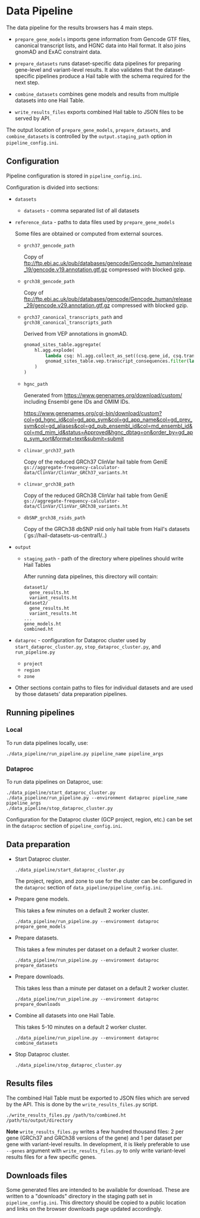 # Data Pipeline

The data pipeline for the results browsers has 4 main steps.

- `prepare_gene_models` imports gene information from Gencode GTF files, canonical transcript
  lists, and HGNC data into Hail format. It also joins gnomAD and ExAC constraint data.

- `prepare_datasets` runs dataset-specific data pipelines for preparing gene-level and
  variant-level results. It also validates that the dataset-specific pipelines produce
  a Hail table with the schema required for the next step.

- `combine_datasets` combines gene models and results from multiple datasets into one Hail Table.

- `write_results_files` exports combined Hail table to JSON files to be served by API.

The output location of `prepare_gene_models`, `prepare_datasets`, and `combine_datasets` is
controlled by the `output.staging_path` option in `pipeline_config.ini`.

## Configuration

Pipeline configuration is stored in `pipeline_config.ini`.

Configuration is divided into sections:

- `datasets`

  - `datasets` - comma separated list of all datasets

- `reference_data` - paths to data files used by `prepare_gene_models`

  Some files are obtained or computed from external sources.

  - `grch37_gencode_path`

    Copy of ftp://ftp.ebi.ac.uk/pub/databases/gencode/Gencode_human/release_19/gencode.v19.annotation.gtf.gz
    compressed with blocked gzip.

  - `grch38_gencode_path`

    Copy of ftp://ftp.ebi.ac.uk/pub/databases/gencode/Gencode_human/release_29/gencode.v29.annotation.gtf.gz
    compressed with blocked gzip.

  - `grch37_canonical_transcripts_path` and `grch38_canonical_transcripts_path`

    Derived from VEP annotations in gnomAD.

    ```python
    gnomad_sites_table.aggregate(
        hl.agg.explode(
            lambda csq: hl.agg.collect_as_set((csq.gene_id, csq.transcript_id)),
            gnomad_sites_table.vep.transcript_consequences.filter(lambda csq: csq.canonical == 1),
        )
    )
    ```

  - `hgnc_path`

    Generated from https://www.genenames.org/download/custom/ including Ensembl gene IDs and OMIM IDs.

    https://www.genenames.org/cgi-bin/download/custom?col=gd_hgnc_id&col=gd_app_sym&col=gd_app_name&col=gd_prev_sym&col=gd_aliases&col=gd_pub_ensembl_id&col=md_ensembl_id&col=md_mim_id&status=Approved&hgnc_dbtag=on&order_by=gd_app_sym_sort&format=text&submit=submit

  - `clinvar_grch37_path`

    Copy of the reduced GRCh37 ClinVar hail table from GeniE
    `gs://aggregate-frequency-calculator-data/ClinVar/ClinVar_GRCh37_variants.ht`

  - `clinvar_grch38_path`

    Copy of the reduced GRCh38 ClinVar hail table from GeniE
    `gs://aggregate-frequency-calculator-data/ClinVar/ClinVar_GRCh38_variants.ht`

  - `dbSNP_grch38_rsids_path`

    Copy of the GRCh38 dbSNP rsid only hail table from Hail's datasets (`gs://hail-datasets-us-central1/..)

- `output`

  - `staging_path` - path of the directory where pipelines should write Hail Tables

    After running data pipelines, this directory will contain:

    ```
    dataset1/
      gene_results.ht
      variant_results.ht
    dataset2/
      gene_results.ht
      variant_results.ht
    ...
    gene_models.ht
    combined.ht
    ```

- `dataproc` - configuration for Dataproc cluster used by `start_dataproc_cluster.py`,
  `stop_dataproc_cluster.py`, and `run_pipeline.py`

  - `project`
  - `region`
  - `zone`

- Other sections contain paths to files for individual datasets and are used by those
  datasets' data preparation pipelines.

## Running pipelines

### Local

To run data pipelines locally, use:

```
./data_pipeline/run_pipeline.py pipeline_name pipeline_args
```

### Dataproc

To run data pipelines on Dataproc, use:

```
./data_pipeline/start_dataproc_cluster.py
./data_pipeline/run_pipeline.py --environment dataproc pipeline_name pipeline_args
./data_pipeline/stop_dataproc_cluster.py
```

Configuration for the Dataproc cluster (GCP project, region, etc.) can be set in the `dataproc`
section of `pipeline_config.ini`.

## Data preparation

- Start Dataproc cluster.

  ```
  ./data_pipeline/start_dataproc_cluster.py
  ```

  The project, region, and zone to use for the cluster can be configured in the `dataproc` section
  of `data_pipeline/pipeline_config.ini`.

- Prepare gene models.

  This takes a few minutes on a default 2 worker cluster.

  ```
  ./data_pipeline/run_pipeline.py --environment dataproc prepare_gene_models
  ```

- Prepare datasets.

  This takes a few minutes per dataset on a default 2 worker cluster.

  ```
  ./data_pipeline/run_pipeline.py --environment dataproc prepare_datasets
  ```

- Prepare downloads.

  This takes less than a minute per dataset on a default 2 worker cluster.

  ```
  ./data_pipeline/run_pipeline.py --environment dataproc prepare_downloads
  ```

- Combine all datasets into one Hail Table.

  This takes 5-10 minutes on a default 2 worker cluster.

  ```
  ./data_pipeline/run_pipeline.py --environment dataproc combine_datasets
  ```

- Stop Dataproc cluster.

  ```
  ./data_pipeline/stop_dataproc_cluster.py
  ```

## Results files

The combined Hail Table must be exported to JSON files which are served by the API. This is done
by the `write_results_files.py` script.

```
./write_results_files.py /path/to/combined.ht /path/to/output/directory
```

**Note** `write_results_files.py` writes a few hundred thousand files: 2 per gene (GRCh37 and GRCh38
versions of the gene) and 1 per dataset per gene with variant-level results. In development, it is
likely preferable to use `--genes` argument with `write_results_files.py` to only write variant-level
results files for a few specific genes.

## Downloads files

Some generated files are intended to be available for download. These are written to a "downloads"
directory in the staging path set in `pipeline_config.ini`. This directory should be copied to a
public location and links on the browser downloads page updated accordingly.
